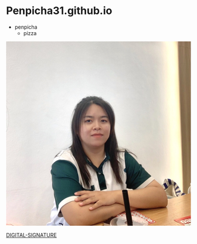 # Penpicha31.github.io

- penpicha
	- pizza


![profile](img/Image.jpg)


[DIGITAL-SIGNATURE](digital-signature)
